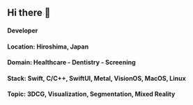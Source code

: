 ## Hi there 👋
#### Developer
#### Location: Hiroshima, Japan
#### Domain: Healthcare - Dentistry - Screening
#### Stack: Swift, C/C++, SwiftUI, Metal, VisionOS, MacOS, Linux
#### Topic: 3DCG, Visualization, Segmentation, Mixed Reality
<!--
**nghiaphamsg/nghiaphamsg** is a ✨ _special_ ✨ repository because its `README.md` (this file) appears on your GitHub profile.

Here are some ideas to get you started:

- 🔭 I’m currently working on ...
- 🌱 I’m currently learning ...
- 👯 I’m looking to collaborate on ...
- 🤔 I’m looking for help with ...
- 💬 Ask me about ...
- 📫 How to reach me: ...
- 😄 Pronouns: ...
- ⚡ Fun fact: ...
-->
